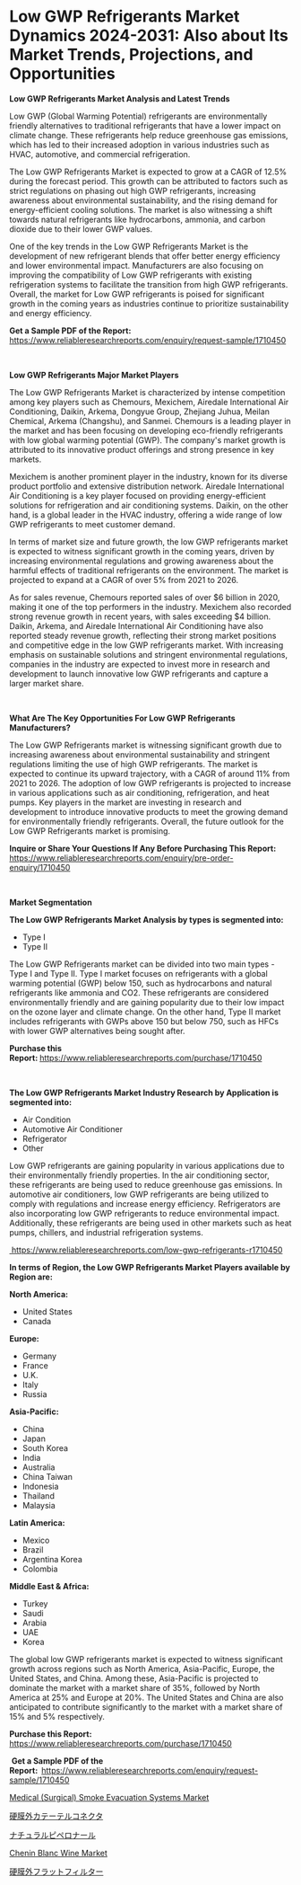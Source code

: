 <p><h1>Low GWP Refrigerants Market Dynamics 2024-2031: Also about Its Market Trends, Projections, and Opportunities</h1></p><p><strong>Low GWP Refrigerants Market Analysis and Latest Trends</strong></p>
<p><p>Low GWP (Global Warming Potential) refrigerants are environmentally friendly alternatives to traditional refrigerants that have a lower impact on climate change. These refrigerants help reduce greenhouse gas emissions, which has led to their increased adoption in various industries such as HVAC, automotive, and commercial refrigeration.</p><p>The Low GWP Refrigerants Market is expected to grow at a CAGR of 12.5% during the forecast period. This growth can be attributed to factors such as strict regulations on phasing out high GWP refrigerants, increasing awareness about environmental sustainability, and the rising demand for energy-efficient cooling solutions. The market is also witnessing a shift towards natural refrigerants like hydrocarbons, ammonia, and carbon dioxide due to their lower GWP values.</p><p>One of the key trends in the Low GWP Refrigerants Market is the development of new refrigerant blends that offer better energy efficiency and lower environmental impact. Manufacturers are also focusing on improving the compatibility of Low GWP refrigerants with existing refrigeration systems to facilitate the transition from high GWP refrigerants. Overall, the market for Low GWP refrigerants is poised for significant growth in the coming years as industries continue to prioritize sustainability and energy efficiency.</p></p>
<p><strong>Get a Sample PDF of the Report:&nbsp;</strong> <a href="https://www.reliableresearchreports.com/enquiry/request-sample/1710450">https://www.reliableresearchreports.com/enquiry/request-sample/1710450</a></p>
<p>&nbsp;</p>
<p><strong>Low GWP Refrigerants Major Market Players</strong></p>
<p><p>The Low GWP Refrigerants Market is characterized by intense competition among key players such as Chemours, Mexichem, Airedale International Air Conditioning, Daikin, Arkema, Dongyue Group, Zhejiang Juhua, Meilan Chemical, Arkema (Changshu), and Sanmei. Chemours is a leading player in the market and has been focusing on developing eco-friendly refrigerants with low global warming potential (GWP). The company's market growth is attributed to its innovative product offerings and strong presence in key markets.</p><p>Mexichem is another prominent player in the industry, known for its diverse product portfolio and extensive distribution network. Airedale International Air Conditioning is a key player focused on providing energy-efficient solutions for refrigeration and air conditioning systems. Daikin, on the other hand, is a global leader in the HVAC industry, offering a wide range of low GWP refrigerants to meet customer demand.</p><p>In terms of market size and future growth, the low GWP refrigerants market is expected to witness significant growth in the coming years, driven by increasing environmental regulations and growing awareness about the harmful effects of traditional refrigerants on the environment. The market is projected to expand at a CAGR of over 5% from 2021 to 2026.</p><p>As for sales revenue, Chemours reported sales of over $6 billion in 2020, making it one of the top performers in the industry. Mexichem also recorded strong revenue growth in recent years, with sales exceeding $4 billion. Daikin, Arkema, and Airedale International Air Conditioning have also reported steady revenue growth, reflecting their strong market positions and competitive edge in the low GWP refrigerants market. With increasing emphasis on sustainable solutions and stringent environmental regulations, companies in the industry are expected to invest more in research and development to launch innovative low GWP refrigerants and capture a larger market share.</p></p>
<p>&nbsp;</p>
<p><strong>What Are The Key Opportunities For Low GWP Refrigerants Manufacturers?</strong></p>
<p><p>The Low GWP Refrigerants market is witnessing significant growth due to increasing awareness about environmental sustainability and stringent regulations limiting the use of high GWP refrigerants. The market is expected to continue its upward trajectory, with a CAGR of around 11% from 2021 to 2026. The adoption of low GWP refrigerants is projected to increase in various applications such as air conditioning, refrigeration, and heat pumps. Key players in the market are investing in research and development to introduce innovative products to meet the growing demand for environmentally friendly refrigerants. Overall, the future outlook for the Low GWP Refrigerants market is promising.</p></p>
<p><strong>Inquire or Share Your Questions If Any Before Purchasing This Report:</strong> <a href="https://www.reliableresearchreports.com/enquiry/pre-order-enquiry/1710450">https://www.reliableresearchreports.com/enquiry/pre-order-enquiry/1710450</a></p>
<p>&nbsp;</p>
<p><strong>Market Segmentation</strong></p>
<p><strong>The Low GWP Refrigerants Market Analysis by types is segmented into:</strong></p>
<p><ul><li>Type I</li><li>Type II</li></ul></p>
<p><p>The Low GWP Refrigerants market can be divided into two main types - Type I and Type II. Type I market focuses on refrigerants with a global warming potential (GWP) below 150, such as hydrocarbons and natural refrigerants like ammonia and CO2. These refrigerants are considered environmentally friendly and are gaining popularity due to their low impact on the ozone layer and climate change. On the other hand, Type II market includes refrigerants with GWPs above 150 but below 750, such as HFCs with lower GWP alternatives being sought after.</p></p>
<p><strong>Purchase this Report:&nbsp;</strong><a href="https://www.reliableresearchreports.com/purchase/1710450">https://www.reliableresearchreports.com/purchase/1710450</a></p>
<p>&nbsp;</p>
<p><strong>The Low GWP Refrigerants Market Industry Research by Application is segmented into:</strong></p>
<p><ul><li>Air Condition</li><li>Automotive Air Conditioner</li><li>Refrigerator</li><li>Other</li></ul></p>
<p><p>Low GWP refrigerants are gaining popularity in various applications due to their environmentally friendly properties. In the air conditioning sector, these refrigerants are being used to reduce greenhouse gas emissions. In automotive air conditioners, low GWP refrigerants are being utilized to comply with regulations and increase energy efficiency. Refrigerators are also incorporating low GWP refrigerants to reduce environmental impact. Additionally, these refrigerants are being used in other markets such as heat pumps, chillers, and industrial refrigeration systems.</p></p>
<p><a href="https://www.reliableresearchreports.com/low-gwp-refrigerants-r1710450">&nbsp;https://www.reliableresearchreports.com/low-gwp-refrigerants-r1710450</a></p>
<p><strong>In terms of Region, the Low GWP Refrigerants Market Players available by Region are:</strong></p>
<p>
    <p> <strong> North America: </strong>
        <ul>
            <li>United States</li>
            <li>Canada</li>
        </ul>
        </p> 
    <p> <strong> Europe: </strong>
        <ul>
            <li>Germany</li>
            <li>France</li>
            <li>U.K.</li>
            <li>Italy</li>
            <li>Russia</li>
        </ul>
        </p> 
    <p> <strong> Asia-Pacific: </strong>
        <ul>
            <li>China</li>
            <li>Japan</li>
            <li>South Korea</li>
            <li>India</li>
            <li>Australia</li>
            <li>China Taiwan</li>
            <li>Indonesia</li>
            <li>Thailand</li>
            <li>Malaysia</li>
        </ul>
        </p> 
    <p> <strong> Latin America: </strong>
        <ul>
            <li>Mexico</li>
            <li>Brazil</li>
            <li>Argentina Korea</li>
            <li>Colombia</li>
        </ul>
        </p> 
    <p> <strong> Middle East & Africa: </strong>
        <ul>
            <li>Turkey</li>
            <li>Saudi</li>
            <li>Arabia</li>
            <li>UAE</li>
            <li>Korea</li>
        </ul>
    </p>
    </p>
<p><p>The global low GWP refrigerants market is expected to witness significant growth across regions such as North America, Asia-Pacific, Europe, the United States, and China. Among these, Asia-Pacific is projected to dominate the market with a market share of 35%, followed by North America at 25% and Europe at 20%. The United States and China are also anticipated to contribute significantly to the market with a market share of 15% and 5% respectively.</p></p>
<p><strong>Purchase this Report: </strong><a href="https://www.reliableresearchreports.com/purchase/1710450">https://www.reliableresearchreports.com/purchase/1710450</a></p>
<p>&nbsp;<strong>Get a Sample PDF of the Report:&nbsp;&nbsp;</strong><a href="https://www.reliableresearchreports.com/enquiry/request-sample/1710450">https://www.reliableresearchreports.com/enquiry/request-sample/1710450</a></p>
<p><strong></strong></p>
<p><p><a href="https://github.com/AnnChovey2023/Market-Research-Report-List-1/blob/main/medical-surgical-smoke-evacuation-systems-market.md">Medical (Surgical) Smoke Evacuation Systems Market</a></p><p><a href="https://github.com/mcbeesbxa270/Market-Research-Report-List-2/blob/main/3468340126403.md">硬膜外カテーテルコネクタ</a></p><p><a href="https://medium.com/@kyaorris56456/%E5%A4%A9%E7%84%B6%E3%83%94%E3%83%9A%E3%83%AD%E3%83%8A%E3%83%BC%E3%83%AB%E5%B8%82%E5%A0%B4%E8%A6%8F%E6%A8%A1-cagr-%E3%83%88%E3%83%AC%E3%83%B3%E3%83%89-2024-2030-f08bdd511264">ナチュラルピペロナール</a></p><p><a href="https://issuu.com/reportprime-2/docs/chenin-blanc-wine-market-size-2030.pptx">Chenin Blanc Wine Market</a></p><p><a href="https://github.com/ksxzwxabcuynh011/Market-Research-Report-List-2/blob/main/8235741126402.md">硬膜外フラットフィルター</a></p></p>